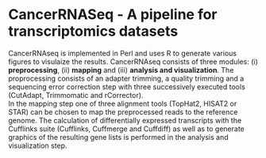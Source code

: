 # CancerRNASeq - A pipeline for transcriptomics datasets

CancerRNAseq is implemented in Perl and uses R to generate various figures to visulaize the results.
CancerRNAseq consists of three modules: (i) **preprocessing**, (ii) **mapping** and (iii) **analysis and visualization**.
The proprocessing consists of an adapter trimming, a quality trimming and a sequencing error correction step with three successively executed tools (CutAdapt, Trimmomatic and rCorrector).  
In the mapping step one of three alignment tools (TopHat2, HISAT2 or STAR) can be chosen to map the preprocessed reads to the reference genome. The calculation of differentially expressed transcripts with the Cufflinks suite (Cufflinks, Cuffmerge and Cuffdiff) as well as to generate graphics of the resulting gene lists is performed in the analysis and visualization step. 
